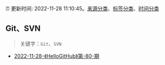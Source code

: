 :alarm_clock: 更新时间: 2022-11-28 11:10:45。[来源分类](../README.md)、[标签分类](../TAGS.md)、[时间分类](../TIMELINE.md)

## Git、SVN


> 关键字：`Git`、`SVN`



- [2022-11-28-《HelloGitHub》第-80-期](https://toutiao.io/k/hr64x46) 